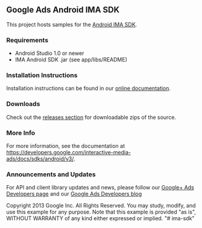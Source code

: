 Google Ads Android IMA SDK
--------------------------

This project hosts samples for the [Android IMA SDK](https://developers.google.com/interactive-media-ads/docs/sdks/android/v3/).

### Requirements
  * Android Studio 1.0 or newer
  * IMA Android SDK .jar (see app/libs/README)

### Installation Instructions
Installation instructions can be found in our [online documentation](https://developers.google.com/interactive-media-ads/docs/sdks/android/v3/quickstart).

### Downloads
Check out the [releases section](https://github.com/googleads/googleads-ima-android/releases) for downloadable zips of the source.

### More Info
For more information, see the documentation at https://developers.google.com/interactive-media-ads/docs/sdks/android/v3/.

### Announcements and Updates
For API and client library updates and news, please follow our [Google+ Ads Developers page](https://plus.google.com/+GoogleAdsDevelopers/posts) and our [Google Ads Developers blog](http://googleadsdeveloper.blogspot.com/)


Copyright 2013 Google Inc. All Rights Reserved.
You may study, modify, and use this example for any purpose.
Note that this example is provided "as is", WITHOUT WARRANTY of any kind either expressed or implied.
"# ima-sdk" 
